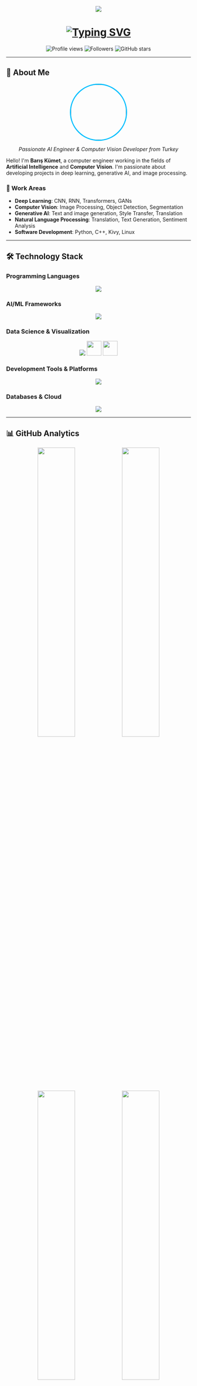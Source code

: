 <div align="center">
  <img src="https://capsule-render.vercel.app/api?type=waving&color=gradient&customColorList=6,11,20&height=200&section=header&text=Barış%20KÜMET&fontSize=70&fontColor=fff&animation=twinkling&fontAlignY=35" />
</div>

<h1 align="center">
  <a href="https://github.com/koesan">
    <img src="https://readme-typing-svg.herokuapp.com?font=Fira+Code&size=35&pause=1000&color=00BFFF&center=true&vCenter=true&width=500&height=70&lines=Computer%20Engineer;AI%20Developer;Generative%20AI%20Enthusiast" alt="Typing SVG" />
  </a>
</h1>

<div align="center">
  <img src="https://komarev.com/ghpvc/?username=koesan&style=for-the-badge&color=00BFFF" alt="Profile views" />
  <img src="https://img.shields.io/github/followers/koesan?style=for-the-badge&color=00BFFF" alt="Followers" />
  <img src="https://img.shields.io/github/stars/koesan?style=for-the-badge&color=00BFFF" alt="GitHub stars" />
</div>

---

## 🚀 About Me

<div align="center">
  <img src="https://raw.githubusercontent.com/koesan/koesan/main/profile.gif" width="150" style="border-radius: 50%; border: 3px solid #00BFFF;" />
</div>

<p align="center">
  <i>Passionate AI Engineer & Computer Vision Developer from Turkey</i>
</p>

Hello! I'm **Barış Kümet**, a computer engineer working in the fields of **Artificial Intelligence** and **Computer Vision**. I'm passionate about developing projects in deep learning, generative AI, and image processing.

### 🔬 Work Areas

- **Deep Learning**: CNN, RNN, Transformers, GANs
- **Computer Vision**: Image Processing, Object Detection, Segmentation
- **Generative AI**: Text and image generation, Style Transfer, Translation
- **Natural Language Processing**: Translation, Text Generation, Sentiment Analysis
- **Software Development**: Python, C++, Kivy, Linux

---

## 🛠️ Technology Stack

### Programming Languages
<div align="center">
  <img src="https://skillicons.dev/icons?i=python,cpp,c,java,arduino,js,html,css" />
</div>

### AI/ML Frameworks
<div align="center">
  <img src="https://skillicons.dev/icons?i=tensorflow,pytorch,opencv,sklearn,keras,fastai" />
</div>

### Data Science & Visualization
<div align="center">
  <!-- skillicons.dev -->
  <img src="https://skillicons.dev/icons?i=python,github,vscode" />
  <!-- simpleicons -->
  <img src="https://cdn.jsdelivr.net/npm/simple-icons@v9/icons/pandas.svg" width="40"/>
  <img src="https://cdn.jsdelivr.net/npm/simple-icons@v9/icons/numpy.svg" width="40"/>
</div>

### Development Tools & Platforms
<div align="center">
  <img src="https://skillicons.dev/icons?i=git,linux,qt,vscode,docker,aws,azure,github,gitlab" />
</div>

### Databases & Cloud
<div align="center">
  <img src="https://skillicons.dev/icons?i=mysql,postgresql,mongodb,firebase,heroku,netlify" />
</div>

---

## 📊 GitHub Analytics

<div align="center">
  <img width="45%" src="https://github-readme-stats.vercel.app/api?username=koesan&show_icons=true&theme=radical&include_all_commits=true&count_private=true" />
  <img width="45%" src="https://github-readme-streak-stats.herokuapp.com/?user=koesan&theme=radical" />
</div>

<div align="center">
  <img width="45%" src="https://github-readme-stats.vercel.app/api/top-langs?username=koesan&layout=compact&theme=radical" />
  <img width="45%" src="https://github-profile-trophy.vercel.app/?username=koesan&theme=radical&no-frame=true&row=1&column=6" />
</div>

---

## 🌐 Connect

<div align="center">
  
  [![LinkedIn](https://img.shields.io/badge/LinkedIn-%230077B5.svg?style=for-the-badge&logo=linkedin&logoColor=white)](https://linkedin.com/in/barış-kümet-626058222)
  [![Email](https://img.shields.io/badge/Email-D14836?style=for-the-badge&logo=gmail&logoColor=white)](mailto:barisenesk72@gmail.com)
  [![GitHub](https://img.shields.io/badge/GitHub-100000?style=for-the-badge&logo=github&logoColor=white)](https://github.com/koesan)
  
</div>

---

## 🎯 Current Focus Areas

- 🤖 **Generative AI Models**
- 🖼️ **Computer Vision Applications**
- 🎨 **Creative AI and Image Processing**
- 📚 **Open Source Contributions**
- 🌱 **Continuous Learning and Development**

---

<div align="center">
  <img src="https://capsule-render.vercel.app/api?type=waving&color=gradient&customColorList=6,11,20&height=100&section=footer" />
</div>

<div align="center">
  <i>Feel free to explore my projects and reach out for collaborations!</i>
</div>
